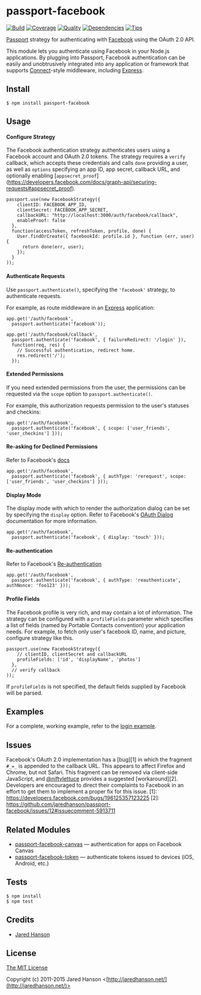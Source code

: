 # passport-facebook

[![Build](https://travis-ci.org/jaredhanson/passport-facebook.svg?branch=master)](https://travis-ci.org/jaredhanson/passport-facebook)
[![Coverage](https://coveralls.io/repos/jaredhanson/passport-facebook/badge.svg?branch=master)](https://coveralls.io/r/jaredhanson/passport-facebook)
[![Quality](https://codeclimate.com/github/jaredhanson/passport-facebook/badges/gpa.svg)](https://codeclimate.com/github/jaredhanson/passport-facebook)
[![Dependencies](https://david-dm.org/jaredhanson/passport-facebook.svg)](https://david-dm.org/jaredhanson/passport-facebook)
[![Tips](https://img.shields.io/gratipay/jaredhanson.svg)](https://gratipay.com/jaredhanson/)


[Passport](http://passportjs.org/) strategy for authenticating with [Facebook](http://www.facebook.com/)
using the OAuth 2.0 API.

This module lets you authenticate using Facebook in your Node.js applications.
By plugging into Passport, Facebook authentication can be easily and
unobtrusively integrated into any application or framework that supports
[Connect](http://www.senchalabs.org/connect/)-style middleware, including
[Express](http://expressjs.com/).

## Install

    $ npm install passport-facebook

## Usage

#### Configure Strategy

The Facebook authentication strategy authenticates users using a Facebook
account and OAuth 2.0 tokens.  The strategy requires a `verify` callback, which
accepts these credentials and calls `done` providing a user, as well as
`options` specifying an app ID, app secret, callback URL, and optionally enabling [`appsecret_proof`] (https://developers.facebook.com/docs/graph-api/securing-requests#appsecret_proof).

    passport.use(new FacebookStrategy({
        clientID: FACEBOOK_APP_ID,
        clientSecret: FACEBOOK_APP_SECRET,
        callbackURL: "http://localhost:3000/auth/facebook/callback",
        enableProof: false
      },
      function(accessToken, refreshToken, profile, done) {
        User.findOrCreate({ facebookId: profile.id }, function (err, user) {
          return done(err, user);
        });
      }
    ));

#### Authenticate Requests

Use `passport.authenticate()`, specifying the `'facebook'` strategy, to
authenticate requests.

For example, as route middleware in an [Express](http://expressjs.com/)
application:

    app.get('/auth/facebook',
      passport.authenticate('facebook'));

    app.get('/auth/facebook/callback',
      passport.authenticate('facebook', { failureRedirect: '/login' }),
      function(req, res) {
        // Successful authentication, redirect home.
        res.redirect('/');
      });

#### Extended Permissions

If you need extended permissions from the user, the permissions can be requested
via the `scope` option to `passport.authenticate()`.

For example, this authorization requests permission to the user's statuses and
checkins:

    app.get('/auth/facebook',
      passport.authenticate('facebook', { scope: ['user_friends', 'user_checkins'] }));

#### Re-asking for Declined Permissions

Refer to Facebook's [docs](https://developers.facebook.com/docs/facebook-login/login-flow-for-web#re-asking-declined-permissions)

    app.get('/auth/facebook',
      passport.authenticate('facebook', { authType: 'rerequest', scope: ['user_friends', 'user_checkins'] }));

#### Display Mode

The display mode with which to render the authorization dialog can be set by
specifying the `display` option.  Refer to Facebook's [OAuth Dialog](https://developers.facebook.com/docs/reference/dialogs/oauth/)
documentation for more information.

    app.get('/auth/facebook',
      passport.authenticate('facebook', { display: 'touch' }));

#### Re-authentication

Refer to Facebook's [Re-authentication](https://developers.facebook.com/docs/facebook-login/reauthentication)

    app.get('/auth/facebook',
      passport.authenticate('facebook', { authType: 'reauthenticate', authNonce: 'foo123' }));

#### Profile Fields

The Facebook profile is very rich, and may contain a lot of information.  The
strategy can be configured with a `profileFields` parameter which specifies a
list of fields (named by Portable Contacts convention) your application needs.
For example, to fetch only user's facebook ID, name, and picture, configure
strategy like this.

    passport.use(new FacebookStrategy({
        // clientID, clientSecret and callbackURL
        profileFields: ['id', 'displayName', 'photos']
      },
      // verify callback
    ));

If `profileFields` is not specified, the default fields supplied by Facebook
will be parsed.

## Examples

For a complete, working example, refer to the [login example](https://github.com/jaredhanson/passport-facebook/tree/master/examples/login).

## Issues

Facebook's OAuth 2.0 implementation has a [bug][1] in which the fragment `#_=_`
is appended to the callback URL.  This appears to affect Firefox and Chrome, but
not Safari.  This fragment can be removed via client-side JavaScript, and [@niftylettuce](https://github.com/niftylettuce)
provides a suggested [workaround][2].  Developers are encouraged to direct their
complaints to Facebook in an effort to get them to implement a proper fix for
this issue.
[1]: https://developers.facebook.com/bugs/196125357123225
[2]: https://github.com/jaredhanson/passport-facebook/issues/12#issuecomment-5913711

## Related Modules

- [passport-facebook-canvas](https://github.com/missinglink/passport-facebook-canvas) — authentication for apps on Facebook Canvas
- [passport-facebook-token](https://github.com/drudge/passport-facebook-token) — authenticate tokens issued to devices (iOS, Android, etc.)

## Tests

    $ npm install
    $ npm test

## Credits

  - [Jared Hanson](http://github.com/jaredhanson)

## License

[The MIT License](http://opensource.org/licenses/MIT)

Copyright (c) 2011-2015 Jared Hanson <[http://jaredhanson.net/](http://jaredhanson.net/)>
